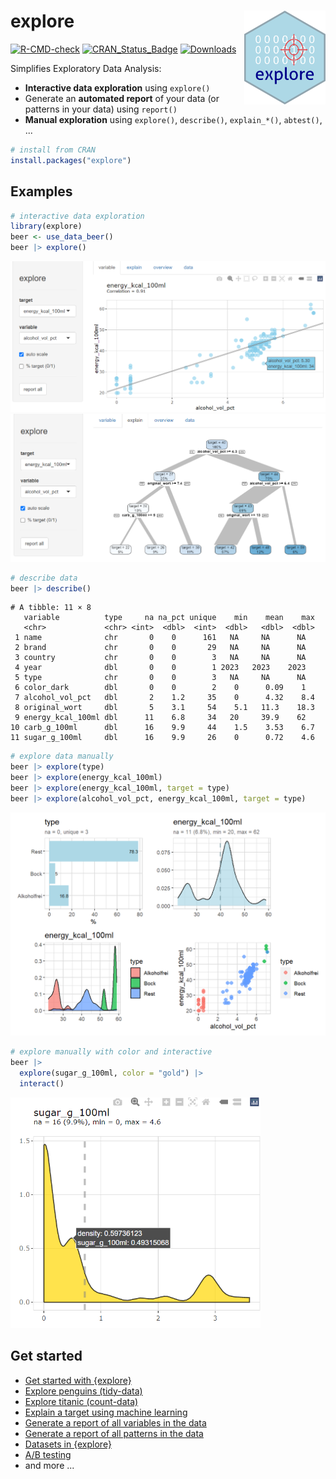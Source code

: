 # explore <img src="man/figures/logo.png" align="right" width="130" height="150"/>

<!-- badges: start -->

[![R-CMD-check](https://github.com/rolkra/explore/actions/workflows/R-CMD-check.yaml/badge.svg)](https://github.com/rolkra/explore/actions/workflows/R-CMD-check.yaml) 
[![CRAN_Status_Badge](https://www.r-pkg.org/badges/version/tidymodels)](https://CRAN.r-project.org/package=explore)
[![Downloads](https://cranlogs.r-pkg.org/badges/tidymodels)](https://CRAN.r-project.org/package=explore)
<!-- badges: end -->

Simplifies Exploratory Data Analysis:

-   **Interactive data exploration** using `explore()`
-   Generate an **automated report** of your data (or patterns in your data) using `report()`
-   **Manual exploration** using `explore()`, `describe()`, `explain_*()`, `abtest()`, ...

``` r
# install from CRAN
install.packages("explore")
```

## Examples

``` r
# interactive data exploration
library(explore)
beer <- use_data_beer()
beer |> explore()
```

<img src="man/figures/explore-beer-target.png" alt="explore variable + target" width="600"/>

<img src="man/figures/explore-beer-tree.png" alt="explore target using a decisoion tree" width="600"/>

``` r
# describe data
beer |> describe()
```

```         
# A tibble: 11 × 8
   variable          type     na na_pct unique    min    mean    max
   <chr>             <chr> <int>  <dbl>  <int>  <dbl>   <dbl>  <dbl>
 1 name              chr       0    0      161   NA     NA      NA  
 2 brand             chr       0    0       29   NA     NA      NA  
 3 country           chr       0    0        3   NA     NA      NA  
 4 year              dbl       0    0        1 2023   2023    2023  
 5 type              chr       0    0        3   NA     NA      NA  
 6 color_dark        dbl       0    0        2    0      0.09    1  
 7 alcohol_vol_pct   dbl       2    1.2     35    0      4.32    8.4
 8 original_wort     dbl       5    3.1     54    5.1   11.3    18.3
 9 energy_kcal_100ml dbl      11    6.8     34   20     39.9    62  
10 carb_g_100ml      dbl      16    9.9     44    1.5    3.53    6.7
11 sugar_g_100ml     dbl      16    9.9     26    0      0.72    4.6
```

``` r
# explore data manually
beer |> explore(type)
beer |> explore(energy_kcal_100ml)
beer |> explore(energy_kcal_100ml, target = type)
beer |> explore(alcohol_vol_pct, energy_kcal_100ml, target = type)
```

<img src="man/figures/explore-beer-plots.png" alt="explore data manual" width="600"/>

``` r
# explore manually with color and interactive
beer |> 
  explore(sugar_g_100ml, color = "gold") |> 
  interact()
```

<img src="man/figures/explore-beer-interact.png" alt="explore with color and interactive" width="400"/>


## Get started

* [Get started with {explore}](https://rolkra.github.io/explore/articles/explore.html)
* [Explore penguins (tidy-data)](https://rolkra.github.io/explore/articles/explore_penguins.html)
* [Explore titanic (count-data)](https://rolkra.github.io/explore/articles/explore_titanic.html)
* [Explain a target using machine learning](https://rolkra.github.io/explore/articles/explain.html)
* [Generate a report of all variables in the  data](https://rolkra.github.io/explore/articles/report.html)
* [Generate a report of all patterns in the  data](https://rolkra.github.io/explore/articles/report-target.html)
* [Datasets in {explore}](https://rolkra.github.io/explore/articles/data.html)
* [A/B testing](https://rolkra.github.io/explore/articles/abtest.html)
* and more ...
